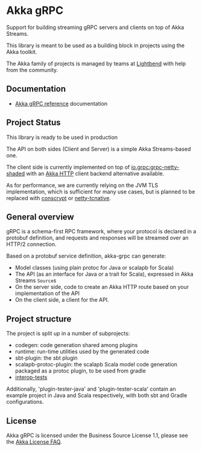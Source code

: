 # Akka gRPC

Support for building streaming gRPC servers and clients on top
of Akka Streams.

This library is meant to be used as a building block in projects using the Akka
toolkit.

The Akka family of projects is managed by teams at [Lightbend](https://lightbend.com/) with help from the community.

## Documentation

- [Akka gRPC reference](https://doc.akka.io/docs/akka-grpc/current/) documentation 

## Project Status

This library is ready to be used in production

The API on both sides (Client and Server) is a simple Akka Streams-based one.

The client side is currently implemented on top of [io.grpc:grpc-netty-shaded](https://mvnrepository.com/artifact/io.grpc/grpc-netty-shaded) with an [Akka HTTP](https://doc.akka.io/docs/akka-http/current) client 
backend alternative available.

As for performance, we are currently relying on the JVM TLS implementation,
which is sufficient for many use cases, but is planned to be replaced with
[conscrypt](https://github.com/google/conscrypt) or [netty-tcnative](https://netty.io/wiki/forked-tomcat-native.html).

## General overview

gRPC is a schema-first RPC framework, where your protocol is declared in a
protobuf definition, and requests and responses will be streamed over an HTTP/2
connection.

Based on a protobuf service definition, akka-grpc can generate:

* Model classes (using plain protoc for Java or scalapb for Scala)
* The API (as an interface for Java or a trait for Scala), expressed in Akka Streams `Source`s
* On the server side, code to create an Akka HTTP route based on your implementation of the API
* On the client side, a client for the API.

## Project structure

The project is split up in a number of subprojects:

* codegen: code generation shared among plugins
* runtime: run-time utilities used by the generated code
* sbt-plugin: the sbt plugin
* scalapb-protoc-plugin: the scalapb Scala model code generation packaged as a protoc plugin, to be used from gradle
* [interop-tests](interop-tests/README.md)

Additionally, 'plugin-tester-java' and 'plugin-tester-scala' contain an example
project in Java and Scala respectively, with both sbt and Gradle configurations.

## License

Akka gRPC is licensed under the Business Source License 1.1, please see the [Akka License FAQ](https://www.lightbend.com/akka/license-faq).
